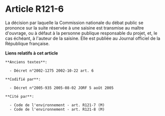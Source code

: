 # Article R121-6

La décision par laquelle la Commission nationale du débat public se prononce sur la suite réservée à une saisine est
transmise au maître d'ouvrage, ou à défaut à la personne publique responsable du projet, et, le cas échéant, à l'auteur de la
saisine. Elle est publiée au Journal officiel de la République française.

**Liens relatifs à cet article**

	**Anciens textes**:

	  - Décret n°2002-1275 2002-10-22 art. 6

	**Codifié par**:

	  - Décret n°2005-935 2005-08-02 JORF 5 août 2005

	**Cité par**:

	  - Code de l'environnement - art. R121-7 (M)
	  - Code de l'environnement - art. R121-8 (M)

